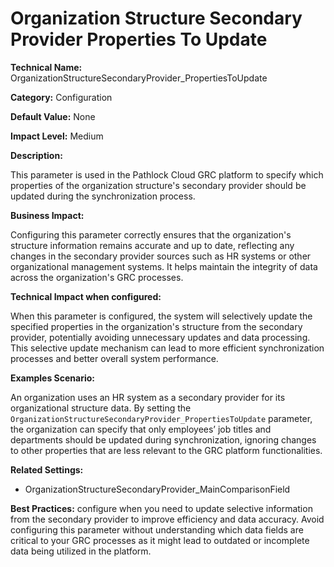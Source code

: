 # Organization Structure Secondary Provider Properties To Update

**Technical Name:** OrganizationStructureSecondaryProvider_PropertiesToUpdate

**Category:** Configuration

**Default Value:** None

**Impact Level:** Medium

**Description:**

This parameter is used in the Pathlock Cloud GRC platform to specify which properties of the organization structure's secondary provider should be updated during the synchronization process. 

**Business Impact:**

Configuring this parameter correctly ensures that the organization's structure information remains accurate and up to date, reflecting any changes in the secondary provider sources such as HR systems or other organizational management systems. It helps maintain the integrity of data across the organization's GRC processes.

**Technical Impact when configured:**

When this parameter is configured, the system will selectively update the specified properties in the organization's structure from the secondary provider, potentially avoiding unnecessary updates and data processing. This selective update mechanism can lead to more efficient synchronization processes and better overall system performance.

**Examples Scenario:**

An organization uses an HR system as a secondary provider for its organizational structure data. By setting the `OrganizationStructureSecondaryProvider_PropertiesToUpdate` parameter, the organization can specify that only employees’ job titles and departments should be updated during synchronization, ignoring changes to other properties that are less relevant to the GRC platform functionalities.

**Related Settings:**

- OrganizationStructureSecondaryProvider_MainComparisonField

**Best Practices:** configure when you need to update selective information from the secondary provider to improve efficiency and data accuracy. Avoid configuring this parameter without understanding which data fields are critical to your GRC processes as it might lead to outdated or incomplete data being utilized in the platform.
